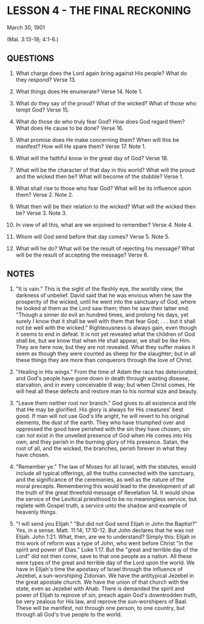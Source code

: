 # LESSON 4 - THE FINAL RECKONING

March 30, 1901

(Mal. 3:13-18; 4:1-6.)

## QUESTIONS

1. What charge does the Lord again bring against His people? What do they respond? Verse 13.

2. What things does He enumerate? Verse 14. Note 1.

3. What do they say of the proud? What of the wicked? What of those who tempt God? Verse 15.

4. What do those do who truly fear God? How does God regard them? What does He cause to be done? Verse 16.

5. What promise does He make concerning them? When will this be manifest? How will He spare them? Verse 17. Note 1.

6. What will the faithful know in the great day of God? Verse 18.

7. What will be the character of that day in this world? What will the proud and the wicked then be? What will become of the stubble? Verse 1.

8. What shall rise to those who fear God? What will be its influence upon them? Verse 2. Note 2.

9. What then will be their relation to the wicked? What will the wicked then be? Verse 3. Note 3.

10. In view of all this, what are we enjoined to remember? Verse 4. Note 4.

11. Whom will God send before that day comes? Verse 5. Note 5.

12. What will he do? What will be the result of rejecting his message? What will be the result of accepting the message? Verse 6.

## NOTES

1. "It is vain." This is the sight of the fleshly eye, the worldly view, the darkness of unbelief. David said that he was envious when he saw the prosperity of the wicked, until he went into the sanctuary of God, where he looked at them as the Lord saw them; then he saw their latter end. "Though a sinner do evil an hundred times, and prolong his days, yet surely I know that it shall be well with them that fear God; . . . but it shall not be well with the wicked." Righteousness is always gain, even though it seems to end in defeat. It is not yet revealed what the children of God shall be, but we know that when He shall appear, we shall be like Him. They are here now, but they are not revealed. What they suffer makes it seem as though they were counted as sheep for the slaughter; but in all these things they are more than conquerors through the love of Christ.

2. "Healing in His wings." From the time of Adam the race has deteriorated, and God's people have gone down in death through wasting disease, starvation, and in every conceivable ill way; but when Christ comes, He will heal all these defects and restore man to his normal size and beauty.

3. "Leave them neither root nor branch." God gives to all existence and life that He may be glorified. His glory is always for His creatures' best good. If man will not use God's life aright, he will revert to his original elements, the dust of the earth. They who have triumphed over and oppressed the good have perished with the sin they have chosen; sin can not exist in the unveiled presence of God when He comes into His own, and they perish in the burning glory of His presence. Satan, the root of all, and the wicked, the branches, perish forever in what they have chosen.

4. "Remember ye." The law of Moses for all Israel, with the statutes, would include all typical offerings, all the truths connected with the sanctuary, and the significance of the ceremonies, as well as the nature of the moral precepts. Remembering this would lead to the development of all the truth of the great threefold message of Revelation 14. It would show the service of the Levitical priesthood to be no meaningless service, but replete with Gospel truth, a service unto the shadow and example of heavenly things.

5. "I will send you Elijah." "But did not God send Elijah in John the Baptist?" Yes, in a sense. Matt. 11:14; 17:10-12. But John declares that he was not Elijah. John 1:21. What, then, are we to understand? Simply this: Elijah in this work of reform was a type of John, who went before Christ "in the spirit and power of Elias." Luke 1:17. But the "great and terrible day of the Lord" did not then come, save to that one people as a nation. All these were types of the great and terrible day of the Lord upon the world. We have in Elijah's time the apostasy of Israel through the influence of Jezebel, a sun-worshiping Zidonian. We have the antitypical Jezebel in the great apostate church. We have the union of that church with the state, even as Jezebel with Ahab. There is demanded the spirit and power of Elijah to reprove of sin, preach again God's downtrodden truth, be very zealous for His law, and reprove the sun-worshipers of Baal. These will be manifest, not through one person, to one country, but through all God's true people to the world.